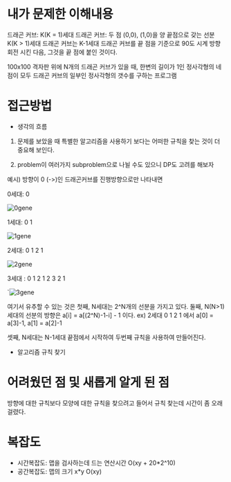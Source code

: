 # 내가 문제한 이해내용
드래곤 커브: 
    K(K = 1)세대 드래곤 커브: 두 점 (0,0), (1,0)을 양 끝점으로 갖는 선분
    K(K > 1)세대 드래곤 커브는 K-1세대 드래곤 커브를 끝 점을 기준으로 90도 시계 방향 회전 시킨 다음, 그것을 끝 점에 붙인 것이다.

100x100 격자판 위에 N개의 드래곤 커브가 있을 때, 한변의 길이가 1인 정사각형의 네 점이 모두 드래곤 커브의 일부인 정사각형의 갯수를 구하는 프로그램

# 접근방법
 - 생각의 흐름
 1. 문제를 보았을 때 특별한 알고리즘을 사용하기 보다는 어떠한 규칙을 찾는 것이 더 중요해 보인다.
 
 2. problem이 여러가지 subproblem으로 나뉠 수도 있으니 DP도 고려를 해보자

 예시) 방향이 0 (->)인 드래곤커브를 진행방향으로만 나타내면


0세대: 0

![0gene](https://onlinejudgeimages.s3-ap-northeast-1.amazonaws.com/problem/15685/1.png)

1세대: 0 1

![1gene](https://onlinejudgeimages.s3-ap-northeast-1.amazonaws.com/problem/15685/2.png)

2세대: 0 1 2 1

![2gene](https://onlinejudgeimages.s3-ap-northeast-1.amazonaws.com/problem/15685/3.png)

3세대 : 0 1 2 1 2 3 2 1

`![3gene](https://onlinejudgeimages.s3-ap-northeast-1.amazonaws.com/problem/15685/4.png)

 여기서 유추할 수 있는 것은
 첫째, N세대는 2^N개의 선분을 가지고 있다.
 둘째, N(N>1)세대의 선분의 방향은 a[i] = a[(2^N)-1-i] - 1 이다.
    ex) 2세대 0 1 2 1 에서 a[0] = a[3]-1, a[1] = a[2]-1

 셋째, N세대는 N-1세대 끝점에서 시작하여 두번째 규칙을 사용하여 만들어진다.

 - 알고리즘
 규칙 찾기

 # 어려웠던 점 및 새롭게 알게 된 점
방향에 대한 규칙보다 모양에 대한 규칙을 찾으려고 들어서 규칙 찾는데 시간이 좀 오래 걸렸다.

# 복잡도
 - 시간복잡도: 맵을 검사하는데 드는 연산시간 O(xy + 20*2^10)
 - 공간복잡도: 맵의 크기 x*y O(xy)

